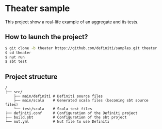 # Theater sample

This project show a real-life example of an aggregate and its tests.

## How to launch the project?

```bash
$ git clone -b theater https://github.com/definiti/samples.git theater
$ cd theater
$ nut run
$ sbt test
```

## Project structure

```
/
├── src/
    ├── main/definiti # Definiti source files
    ├── main/scala    # Generated scala files (becoming sbt source files)
    └── test/scala    # Scala test files
├── definiti.conf     # Configuration of the Definiti project
├── build.sbt         # Configuration of the sbt project
└── nut.yml           # Nut file to use Definiti
```